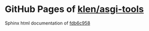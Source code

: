 GitHub Pages of [klen/asgi-tools](https://github.com/klen/asgi-tools.git)
===
Sphinx html documentation of [fdb6c958](https://github.com/klen/asgi-tools/tree/fdb6c9587399bf0d6d155e7a386337b4a3da8e98)
